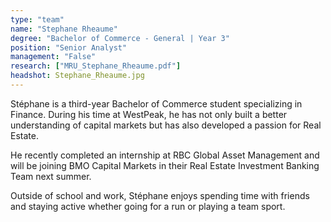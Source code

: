 ```yaml
---
type: "team"
name: "Stephane Rheaume"
degree: "Bachelor of Commerce - General | Year 3"
position: "Senior Analyst"
management: "False"
research: ["MRU_Stephane_Rheaume.pdf"]
headshot: Stephane_Rheaume.jpg
---
```


Stéphane is a third-year Bachelor of Commerce student specializing in Finance. During his time at WestPeak, he has not only built a better understanding of capital markets but has also developed a passion for Real Estate.

He recently completed an internship at RBC Global Asset Management and will be joining BMO Capital Markets in their Real Estate Investment Banking Team next summer.

Outside of school and work, Stéphane enjoys spending time with friends and staying active whether going for a run or playing a team sport.

